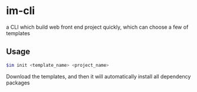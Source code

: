 # im-cli
a CLI which build web front end project quickly, which can choose a few of templates

## Usage
```bash
$im init <template_name> <project_name>
```

Download the templates, and then it will automatically install all dependency packages

